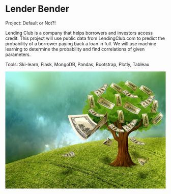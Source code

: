 # Lender Bender



Project: Default or Not?!

Lending Club is a company that helps borrowers and investors access credit. This project will use public data from LendingClub.com to predict the probability of a borrower paying back a loan in full. We will use machine learning to determine the probability and find correlations of given parameters.

Tools:
Ski-learn, Flask, MongoDB, Pandas, Bootstrap, Plotly, Tableau

![GitHub Logo](images/cash.jpg)

